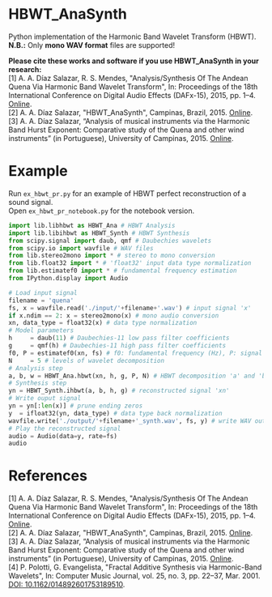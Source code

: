# HBWT_AnaSynth
Python implementation of the Harmonic Band Wavelet Transform (HBWT).<br />
**N.B.:** Only **mono WAV format** files are supported!

**Please cite these works and software if you use HBWT_AnaSynth in your research:** <br />
[1] A. A. Díaz Salazar, R. S. Mendes, "Analysis/Synthesis Of The Andean Quena Via Harmonic Band Wavelet Transform", In: Proceedings of the 18th International Conference on Digital Audio Effects (DAFx-15), 2015, pp. 1–4. [Online](https://www.ntnu.edu/documents/1001201110/1266017954/DAFx-15_submission_74_v3.pdf).<br />
[2] A. A. Díaz Salazar, "HBWT_AnaSynth", Campinas, Brazil, 2015. [Online](https://github.com/alddiaz/HBWT_AnaSynth). <br />
[3] A. A. Díaz Salazar, “Analysis of musical instruments via the Harmonic Band Hurst Exponent: Comparative study of the Quena and other wind instruments” (in Portuguese), University of Campinas, 2015. [Online](http://repositorio.unicamp.br/handle/REPOSIP/259746).

# Example
Run `ex_hbwt_pr.py` for an example of HBWT perfect reconstruction of a sound signal. <br />
Open `ex_hbwt_pr_notebook.py` for the notebook version.

```python
import lib.libhbwt as HBWT_Ana # HBWT Analysis
import lib.libihbwt as HBWT_Synth # HBWT Synthesis
from scipy.signal import daub, qmf # Daubechies wavelets
from scipy.io import wavfile # WAV files
from lib.stereo2mono import * # stereo to mono conversion
from lib.float32 import * # 'float32' input data type normalization
from lib.estimatef0 import * # fundamental frequency estimation
from IPython.display import Audio

# Load input signal
filename = 'quena'
fs, x = wavfile.read('./input/'+filename+'.wav') # input signal 'x'
if x.ndim == 2: x = stereo2mono(x) # mono audio conversion
xn, data_type = float32(x) # data type normalization
# Model parameters
h     = daub(11) # Daubechies-11 low pass filter coefficients
g     = qmf(h) # Daubechies-11 high pass filter coefficients
f0, P = estimatef0(xn, fs) # f0: fundamental frequency (Hz), P: signal period (in number of samples)
N     = 5 # levels of wavelet decomposition
# Analysis step
a, b, w = HBWT_Ana.hbwt(xn, h, g, P, N) # HBWT decomposition 'a' and 'b' and CMFB filter bank 'w'
# Synthesis step
yn = HBWT_Synth.ihbwt(a, b, h, g) # reconstructed signal 'xn'
# Write ouput signal
yn = yn[:len(x)] # prune ending zeros
y  = ifloat32(yn, data_type) # data type back normalization
wavfile.write('./output/'+filename+'_synth.wav', fs, y) # write WAV output file
# Play the reconstructed signal
audio = Audio(data=y, rate=fs)
audio
```

# References
[1] A. A. Díaz Salazar, R. S. Mendes, "Analysis/Synthesis Of The Andean Quena Via Harmonic Band Wavelet Transform", In: Proceedings of the 18th International Conference on Digital Audio Effects (DAFx-15), 2015, pp. 1–4. [Online](https://www.ntnu.edu/documents/1001201110/1266017954/DAFx-15_submission_74_v3.pdf).<br />
[2] A. A. Díaz Salazar, "HBWT_AnaSynth", Campinas, Brazil, 2015. [Online](https://github.com/alddiaz/HBWT_AnaSynth). <br />
[3] A. A. Díaz Salazar, “Analysis of musical instruments via the Harmonic Band Hurst Exponent: Comparative study of the Quena and other wind instruments” (in Portuguese), University of Campinas, 2015. [Online](http://repositorio.unicamp.br/handle/REPOSIP/259746).  <br />
[4] P. Polotti, G. Evangelista, "Fractal Additive Synthesis via Harmonic-Band Wavelets", In: Computer Music Journal, vol. 25, no. 3, pp. 22–37, Mar. 2001. [DOI: 10.1162/014892601753189510](https://ieeexplore.ieee.org/document/6788869).
